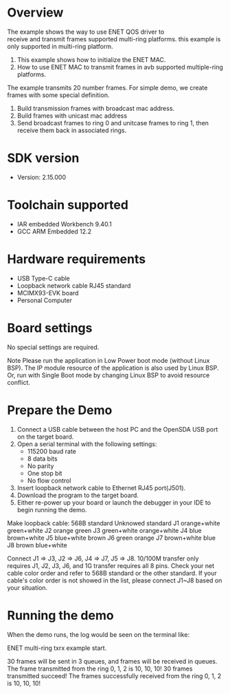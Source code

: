 Overview
========

The example shows the way to use ENET QOS driver to  
 receive and transmit frames supported multi-ring platforms.
 this example is only supported in multi-ring platform.

1. This example shows how to initialize the ENET MAC.
2. How to use ENET MAC to transmit frames in avb supported 
multiple-ring platforms.

The example transmits 20 number frames. For simple demo, we create frames with some special definition.
1. Build transmission frames with broadcast mac address.
2. Build frames with unicast mac address
3. Send broadcast frames to ring 0 and unitcase frames to ring 1, then receive them back in associated rings.

SDK version
===========
- Version: 2.15.000

Toolchain supported
===================
- IAR embedded Workbench  9.40.1
- GCC ARM Embedded  12.2

Hardware requirements
=====================
- USB Type-C cable
- Loopback network cable RJ45 standard
- MCIMX93-EVK board
- Personal Computer

Board settings
==============
No special settings are required.

Note
Please run the application in Low Power boot mode (without Linux BSP).
The IP module resource of the application is also used by Linux BSP.
Or, run with Single Boot mode by changing Linux BSP to avoid resource
conflict.

Prepare the Demo
================
1.  Connect a USB cable between the host PC and the OpenSDA USB port on the target board.
2.  Open a serial terminal with the following settings:
    - 115200 baud rate
    - 8 data bits
    - No parity
    - One stop bit
    - No flow control
3.  Insert loopback network cable to Ethernet RJ45 port(J501).
4.  Download the program to the target board.
5.  Either re-power up your board or launch the debugger in your IDE to begin running the demo.

Make loopback cable:
    568B standard 	Unknowed standard
J1	orange+white    green+white
J2	orange          green
J3	green+white     orange+white
J4	blue            brown+white
J5	blue+white      brown
J6	green           orange
J7	brown+white     blue
J8	brown           blue+white

Connect J1 => J3, J2 => J6, J4 => J7, J5 => J8. 10/100M transfer only requires J1, J2, J3, J6, and 1G transfer requires all 8 pins.
Check your net cable color order and refer to 568B standard or the other standard. If your cable's color order is not showed in the list,
please connect J1~J8 based on your situation.

Running the demo
================
When the demo runs, the log would be seen on the terminal like:

 ENET multi-ring txrx example start.

30 frames will be sent in 3 queues, and frames will be received in  queues.
The frame transmitted from the ring 0, 1, 2 is 10, 10, 10!
30 frames transmitted succeed!
The frames successfully received from the ring 0, 1, 2 is 10, 10, 10!
